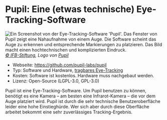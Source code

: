 # Pupil: Eine (etwas technische) Eye-Tracking-Software

![](/pupil.jpg "Ein Screenshot von der Eye-Tracking-Software 'Pupil'. Das Fenster von Pupil zeigt eine Nahaufnahme von einem Auge. Die Software scheint das Auge zu erkennen und entsprechende Markierungen zu platzieren. Das Bild macht einen hochtechnischen und komplizierten Eindruck.")
_[© IFB-Stiftung](https://ifb-stiftung.de/), Logo von [Pupil](https://pupil-labs.com)_

- Webseite: https://github.com/pupil-labs/pupil
- Typ: Software und Hardware, [tragbares Eye-Tracking](/de/02-grundlagenwissen/02-eye-tracking-was-ist-das#wearable-based-eye-tracking)
- Kosten: Software ist kostenlos. Hardware muss nachgebaut werden.
- Lizenz: Open-Source (LGPL-3.0, GPL-3.0)

Pupil ist eine Eye-Tracking-Software. Um Pupil benutzen zu können, benötigt es eine Kamera – am besten eine Infrarot-Kamera – die vor dem Auge platziert wird. Pupil ist durch die sehr technische Benutzeroberfläche leider eine hohe Einstieghürde. Wer sich aber durch diese Oberfläche arbeitet bekommt eine sehr zuverlässiges Tracking-Ergebnis.
